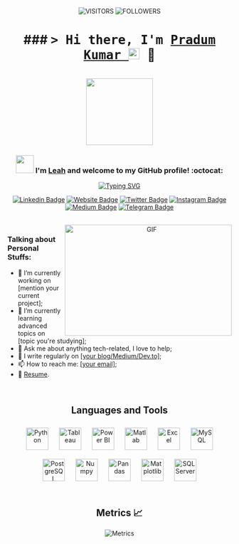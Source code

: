 <div align="center">

<img alt="VISITORS" src="https://komarev.com/ghpvc/?username=ndleah&style=flat&labelColor=red&logo=github&label=PROFILE+VIEWS&color=971901"/>
<img alt="FOLLOWERS" src="https://img.shields.io/github/followers/ndleah?color=971901&logo=githubb&label=FOLLOWERS"/>

<h1> ### <samp>&gt; Hi there, I'm <a href="https://gkassym.netlify.app" target="_blank">Pradum Kumar </a> <img src="https://media.giphy.com/media/hvRJCLFzcasrR4ia7z/giphy.gif" width="25"> </samp> 👋 </h1>

<br>

<img src="IMG/my-image.png" width="150">


### <img src="https://media.giphy.com/media/WUlplcMpOCEmTGBtBW/giphy.gif" width="40"> I'm [Leah](https://www.linkedin.com/in/ndleah/) and welcome to my GitHub profile! :octocat:

[![Typing SVG](https://readme-typing-svg.demolab.com?font=Fira+Code&pause=1000&color=CC2CF7&center=true&vCenter=true&width=594&height=38&lines=Data+Analyst+%7C%7C+Python+%26+MATLAB+Tool+Developer)](https://git.io/typing-svg)

[![Linkedin Badge](https://img.shields.io/badge/-LinkedIn-0e76a8?style=flat-square&logo=Linkedin&logoColor=white)]()
[![Website Badge](https://img.shields.io/badge/Website-3b5998?style=flat-square&logo=google-chrome&logoColor=white)]()
[![Twitter Badge](https://img.shields.io/badge/-Twitter-00acee?style=flat-square&logo=Twitter&logoColor=white)]()
[![Instagram Badge](https://img.shields.io/badge/-Instagram-e4405f?style=flat-square&logo=Instagram&logoColor=white)]()
[![Medium Badge](https://img.shields.io/badge/medium-%2312100E.svg?&style=for-square&logo=medium&logoColor=white)]()
[![Telegram Badge](https://img.shields.io/badge/-Telegram-0088cc?style=flat-square&logo=Telegram&logoColor=white)]()



<br>

<img align="right" height="250" width="375" alt="GIF" src="IMG/quote.gif" />


</div>

<h3>Talking about Personal Stuffs:</h3>
<ul>
    <li>🔭 I’m currently working on [mention your current project];</li>
    <li>🌱 I’m currently learning advanced topics on [topic you're studying];</li>
    <li>💬 Ask me about anything tech-related, I love to help;</li>
    <li>📝 I write regularly on <a href="[Your Medium URL]">[your blog/Medium/Dev.to]</a>;</li>
    <li>📫 How to reach me: <a href="mailto:[your-email]">[your email]</a>;</li>
    <li>📄 <a href="[Link to resume]">Resume</a>.</li>
</ul>
<br>

<div align="center">

## Languages and Tools  
<div align="center">  
<a href="https://www.python.org/" target="_blank"><img style="margin: 10px" src="https://cdn.jsdelivr.net/gh/devicons/devicon/icons/python/python-original.svg" alt="Python" height="50" /></a>  
<a href="https://www.tableau.com/" target="_blank"><img style="margin: 10px" src="https://profilinator.rishav.dev/skills-assets/tableau.svg" alt="Tableau" height="50" /></a>
<a href="https://powerbi.microsoft.com/" target="_blank"><img style="margin: 10px" src="https://upload.wikimedia.org/wikipedia/commons/c/cf/New_Power_BI_Logo.svg" alt="Power BI" height="50" /></a>  
<a href="https://www.mathworks.com/products/matlab.html" target="_blank"><img style="margin: 10px" src="https://upload.wikimedia.org/wikipedia/commons/thumb/2/21/Matlab_Logo.png/1005px-Matlab_Logo.png" alt="Matlab" height="50" /></a>   
<a href="https://www.microsoft.com/en-us/microsoft-365/excel" target="_blank"><img style="margin: 10px" src="https://upload.wikimedia.org/wikipedia/commons/thumb/7/73/Microsoft_Excel_2013-2019_logo.svg/881px-Microsoft_Excel_2013-2019_logo.svg.png" alt="Excel" height="50" /></a> 
<a href="https://www.mysql.com/" target="_blank"><img style="margin: 10px" src="https://cdn.jsdelivr.net/gh/devicons/devicon/icons/mysql/mysql-original-wordmark.svg" alt="MySQL" height="50" /></a>  
<a href="https://www.postgresql.org/" target="_blank"><img style="margin: 10px" src="https://cdn.jsdelivr.net/gh/devicons/devicon/icons/postgresql/postgresql-original-wordmark.svg" alt="PostgreSQL" height="50" /></a>
<a href="https://numpy.org/" target="_blank"><img style="margin: 10px" src="https://cdn.jsdelivr.net/gh/devicons/devicon/icons/numpy/numpy-original.svg" alt="Numpy" height="50" /></a>  
<a href="https://pandas.pydata.org/" target="_blank"><img style="margin: 10px" src="https://cdn.jsdelivr.net/gh/devicons/devicon/icons/pandas/pandas-original-wordmark.svg" alt="Pandas" height="50" /></a>  
<a href="https://matplotlib.org/" target="_blank"><img style="margin: 10px" src="https://upload.wikimedia.org/wikipedia/commons/8/84/Matplotlib_icon.svg" alt="Matplotlib" height="50" /></a>  
<a href="https://www.microsoft.com/en-us/sql-server" target="_blank"><img style="margin: 10px" src="https://cdn.jsdelivr.net/gh/devicons/devicon/icons/microsoftsqlserver/microsoftsqlserver-plain-wordmark.svg" alt="SQL Server" height="50" /></a>
</div>


<br>

## Metrics 📈
![Metrics](/github-metrics.svg)

</div>

